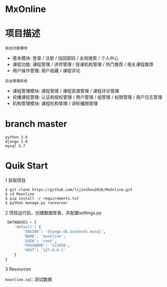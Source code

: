 # MxOnline

# 项目描述

`前台功能模块`

* 基本模块: 
登录 / 注册 / 找回密码 / 全局搜索 / 个人中心
* 课程功能: 
课程管理 / 讲师管理 / 授课机构管理 / 热门推荐 / 相关课程推荐
* 用户操作管理: 
用户收藏 / 课程评论

`后台管理系统`

* 课程管理模块: 
课程管理 / 课程资源管理 / 课程评论管理
* 轮播课程管理:
认证和授权管理 / 用户管理 / 组管理 / 权限管理 / 用户日志管理
* 机构管理模块:
课程机构管理 / 讲轮播图管理

# branch master
```
python 3.6
django 2.0
mysql 5.7
```

# Quik Start


1 获取项目
```shell
$ git clone https://github.com/lijinzhou2016/MxOnline.git
$ cd Mxonline
$ pip install -r requirements.txt
$ python manage.py runserver
```

2 项目运行前，创建数据库表，并配置settings.py

```python
 DATABASES = {
    'default': {
        'ENGINE': 'django.db.backends.mysql',
        'NAME': 'mxonline',
        'USER': 'root',
        'PASSWORD': '123456',
        'HOST': '127.0.0.1'
    }
}

```

3 Resources

`mxonline.sql`: 测试数据

